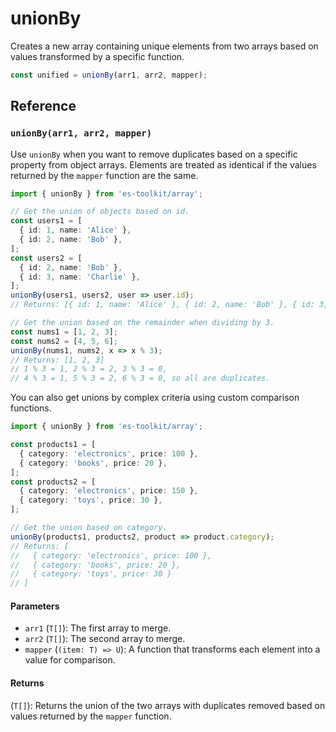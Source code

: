 # unionBy

Creates a new array containing unique elements from two arrays based on values transformed by a specific function.

```typescript
const unified = unionBy(arr1, arr2, mapper);
```

## Reference

### `unionBy(arr1, arr2, mapper)`

Use `unionBy` when you want to remove duplicates based on a specific property from object arrays. Elements are treated as identical if the values returned by the `mapper` function are the same.

```typescript
import { unionBy } from 'es-toolkit/array';

// Get the union of objects based on id.
const users1 = [
  { id: 1, name: 'Alice' },
  { id: 2, name: 'Bob' },
];
const users2 = [
  { id: 2, name: 'Bob' },
  { id: 3, name: 'Charlie' },
];
unionBy(users1, users2, user => user.id);
// Returns: [{ id: 1, name: 'Alice' }, { id: 2, name: 'Bob' }, { id: 3, name: 'Charlie' }]

// Get the union based on the remainder when dividing by 3.
const nums1 = [1, 2, 3];
const nums2 = [4, 5, 6];
unionBy(nums1, nums2, x => x % 3);
// Returns: [1, 2, 3]
// 1 % 3 = 1, 2 % 3 = 2, 3 % 3 = 0,
// 4 % 3 = 1, 5 % 3 = 2, 6 % 3 = 0, so all are duplicates.
```

You can also get unions by complex criteria using custom comparison functions.

```typescript
import { unionBy } from 'es-toolkit/array';

const products1 = [
  { category: 'electronics', price: 100 },
  { category: 'books', price: 20 },
];
const products2 = [
  { category: 'electronics', price: 150 },
  { category: 'toys', price: 30 },
];

// Get the union based on category.
unionBy(products1, products2, product => product.category);
// Returns: [
//   { category: 'electronics', price: 100 },
//   { category: 'books', price: 20 },
//   { category: 'toys', price: 30 }
// ]
```

#### Parameters

- `arr1` (`T[]`): The first array to merge.
- `arr2` (`T[]`): The second array to merge.
- `mapper` (`(item: T) => U`): A function that transforms each element into a value for comparison.

#### Returns

(`T[]`): Returns the union of the two arrays with duplicates removed based on values returned by the `mapper` function.
